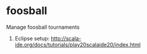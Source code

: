foosball
========

Manage foosball tournaments

1) Eclipse setup: http://scala-ide.org/docs/tutorials/play20scalaide20/index.html
